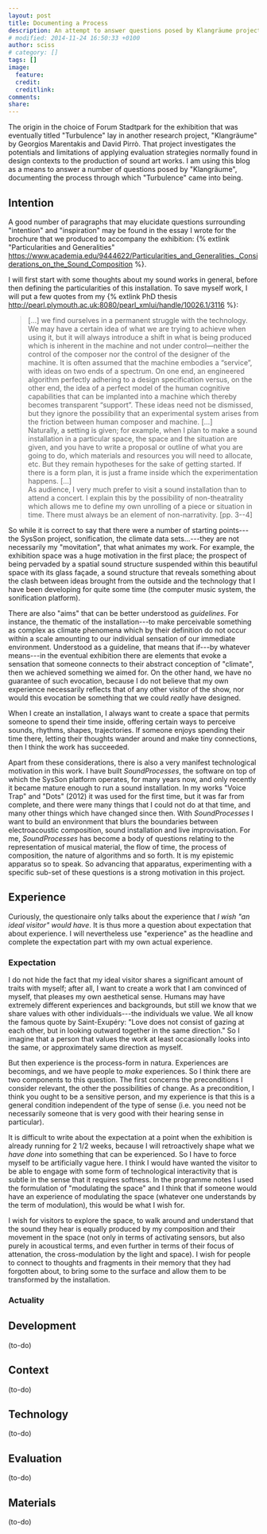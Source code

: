 ```yaml
---
layout: post
title: Documenting a Process
description: An attempt to answer questions posed by Klangräume project
# modified: 2014-11-24 16:50:33 +0100
author: sciss
# category: []
tags: []
image:
  feature: 
  credit: 
  creditlink: 
comments:
share: 
---
```


The origin in the choice of Forum Stadtpark for the exhibition that was eventually titled "Turbulence" lay in another research project, "Klangräume" by Georgios Marentakis and David Pirrò. That project investigates the potentials and limitations of applying evaluation strategies normally found in design contexts to the production of sound art works. I am using this blog as a means to answer a number of questions posed by "Klangräume", documenting the process through which "Turbulence" came into being.

## Intention

<!--
If possible, formulate your intention and motivation.
Were there any things that acted as inspiration?
Was there an "aim" you wanted to achieve?
Was there a "starting point" to this work?
-->

A good number of paragraphs that may elucidate questions surrounding "intention" and "inspiration" may be found in the essay I wrote for the brochure that we produced to accompany the exhibition: {% extlink "Particularities and Generalities" https://www.academia.edu/9444622/Particularities_and_Generalities._Considerations_on_the_Sound_Composition %}.

I will first start with some thoughts about my sound works in general, before then defining the particularities of this installation. To save myself work, I will put a few quotes from my {% extlink PhD thesis http://pearl.plymouth.ac.uk:8080/pearl_xmlui/handle/10026.1/3116 %}:

> [...] we find ourselves in a permanent struggle with the technology. We may have a certain
idea of what we are trying to achieve when using it, but it will always introduce a shift in what
is being produced which is inherent in the machine and not under control—neither the control
of the composer nor the control of the designer of the machine. It is often assumed that the
machine embodies a “service”, with ideas on two ends of a spectrum. On one end, an engineered
algorithm perfectly adhering to a design specification versus, on the other end, the idea of a
perfect model of the human cognitive capabilities that can be implanted into a machine which
thereby becomes transparent “support”. These ideas need not be dismissed, but they ignore the
possibility that an experimental system arises from the friction between human composer and
machine. [...]<br>
> Naturally, a setting is given; for example, when I plan to make a sound installation in a particular
space, the space and the situation are given, and you have to write a proposal or outline of what
you are going to do, which materials and resources you will need to allocate, etc. But they
remain hypotheses for the sake of getting started. If there is a form plan, it is just a frame inside
which the experimentation happens. [...]<br>
> As audience, I very much prefer to visit a sound installation than to attend a concert. I explain this by the
possibility of non-theatrality which allows me to define my own unrolling of a piece or situation
in time. There must always be an element of non-narrativity. [pp.&nbsp;3--4]

So while it is correct to say that there were a number of starting points---the SysSon project, sonification, 
the climate data sets...---they are not necessarily my "movitation", that what animates my work. For example, the
exhibition space was a huge motivation in the first place; the prospect of being pervaded by a
spatial sound structure suspended within this beautiful space with its glass façade, a sound structure
that reveals something about the clash between ideas brought from the outside and the technology that
I have been developing for quite some time (the computer music system, the sonification platform).

There are also "aims" that can be better understood as _guidelines_. For instance, the thematic of the
installation---to make perceivable something as complex as climate phenomena which by their definition
do not occur within a scale amounting to our individual sensation of our immediate environment.
Understood as a guideline, that means that if---by whatever means---in the eventual exhibition there
are elements that evoke a sensation that someone connects to their abstract conception of "climate", then
we achieved something we aimed for. On the other hand, we have no guarantee of such evocation, because
I do not believe that my own experience necessarily reflects that of any other visitor of the show,
nor would this evocation be something that we could _really_ have designed.

When I create an installation, I always want to create a space that permits someone to spend their time
inside, offering certain ways to perceive sounds, rhythms, shapes, trajectories. If someone enjoys
spending their time there, letting their thoughts wander around and make tiny connections, then I
think the work has succeeded.

Apart from these considerations, there is also a very manifest technological motivation in this work.
I have built _SoundProcesses_, the software on top of which the SysSon platform operates, for many years
now, and only recently it became mature enough to run a sound installation. In my works "Voice Trap" and "Dots" (2012)
it was used for the first time, but it was far from complete, and there were many things that I could
not do at that time, and many other things which have changed since then. With _SoundProcesses_ I want
to build an environment that blurs the boundaries between electroacoustic composition, sound installation
and live improvisation. For me, _SoundProcesses_ has become a body of questions relating to the
representation of musical material, the flow of time, the process of composition, the nature of algorithms
and so forth. It is my epistemic apparatus so to speak. So advancing that apparatus, experimenting with
a specific sub-set of these questions is a strong motivation in this project.

## Experience

<!--
Describe how an ideal visitor would experience the installation.
What experiences you wish the visitor to have?
How do you expect the (sound) material to be perceived and interpreted?
How do you expect visitors to experience interaction within the installation?
-->

Curiously, the questionaire only talks about the experience that _I wish "an ideal visitor" would have_. It is thus
more a question about expectation that about experience. I will nevertheless use "experience" as the headline and complete
the expectation part with my own actual experience.

### Expectation

I do not hide the fact that my ideal visitor shares a significant amount of traits with myself; after all, I want to create
a work that I am convinced of myself, that pleases my own aesthetical sense. Humans may have extremely different
experiences and backgrounds, but still we know that we share values with other individuals---the individuals we value.
We all know the famous quote by Saint-Exupéry: "Love does not consist of gazing at each other, but in looking outward
together in the same direction." So I imagine that a person that values the work at least occasionally looks into the
same, or approximately same direction as myself.

But then experience is the process-form in natura. Experiences are becomings, and we have people to _make_ experiences.
So I think there are two components to this question. The first concerns the preconditions I consider relevant, the
other the possibilities of change. As a precondition, I think you ought to be a sensitive person, and my experience is
that this is a general condition independent of the type of sense (i.e. you need not be necessarily someone that is
very good with their hearing sense in particular).

It is difficult to write about the expectation at a point when the exhibition is already running for 2 1/2 weeks,
because I will retroactively shape what we _have done_ into something that can be experienced. So I have to force
myself to be artificially vague here. I think I would have wanted the visitor to be able to engage with some form
of technological interactivity that is subtle in the sense that it requires softness. In the programme notes I
used the formulation of "modulating the space" and I think that if someone would have an experience of
modulating the space (whatever one understands by the term of modulation), this would be what I wish for.

I wish for visitors to explore the space, to walk around and understand that the sound they hear is equally
produced by my composition and their movement in the space (not only in terms of activating sensors, but
also purely in acoustical terms, and even further in terms of their focus of attenation, the cross-modulation
by the light and space). I wish for people to connect to thoughts and fragments in their memory that they had
forgotten about, to bring some to the surface and allow them to be transformed by the installation.

### Actuality



## Development

<!--
Describe the development process you followed and if possible provide us with a high-level diagram of the process.
How did you work? Did you follow a specific Methodology?

- If you consider the development process as a series of decisions among different design choices, explain why specific decisions were made.
  Outline the questions (issues) that arose during development and explain the specific decisions that were made in response to these questions
  including both artistic and technical aspects.
-->

(to-do)

## Context

<!--
Place the installation into context.
Provide us with references to past or present technological, artistic or scientific works that you think build to the context of the work you are presenting
-->

(to-do)

## Technology

<!--
Provide us with a detailed technical description of the installation.
-->

(to-do)

## Evaluation

<!--
Did you (if yes How?) assess if the installation "works"?
What does it mean to you that the installation "works"?
Do you consider your installation finished?
Are there aspects you want to develop further?
-->

<!--
Outcome of evaluation process
What do you expect or wish to learn from the evaluation process?
Are there any aspects of your installation which you wish the evaluation process would help you to understand better?
-->

(to-do)

## Materials

<!--
Provide us with any documentation material relevant to the installation other then text: photos, videos, audio recordings etc.
Preferably from different development stages.
-->

(to-do)

